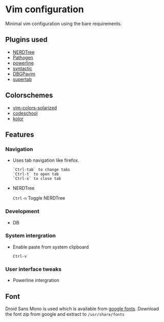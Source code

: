 # Vim configuration

Minimal vim configuration using the bare requirements.

## Plugins used

* [NERDTree](https://github.com/scrooloose/nerdtree)
* [Pathogen](https://github.com/tpope/vim-pathogen)
* [powerline](https://github.com/Lokaltog/powerline)
* [syntactic](https://github.com/scrooloose/syntastic)
* [DBGPavim](https://github.com/brookhong/DBGPavim)
* [supertab](https://github.com/ervandew/supertab/tree/master/plugin)

## Colorschemes
* [vim-colors-solarized](https://github.com/altercation/vim-colors-solarized)
* [codeschool](https://github.com/29decibel/codeschool-vim-theme)
* [kolor](https://github.com/zeis/vim-kolor)


## Features

### Navigation

* Uses tab navigation like firefox.


      `Ctrl-tab` to change tabs
      `Ctrl-t` to open tab
      `Ctrl-x` to close tab

* NERDTree
    
    `Ctrl-n` Toggle NERDTree

### Development

* DB

### System intergration

* Enable paste from system clipboard

     `Ctrl-v`
    

### User interface tweaks

* Powerline intergration


## Font

Droid Sans Mono is used which is available from [google fonts](https://www.google.com/fonts).  Download the font zip from google and extract to `/usr/share/fonts`



